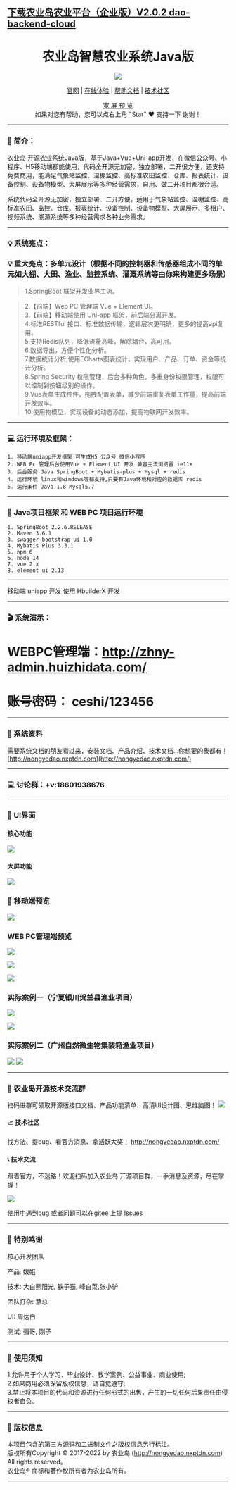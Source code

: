 <div align="left" >

## [下载农业岛农业平台（企业版）V2.0.2 dao-backend-cloud ](https://gitee.com/dnxt111/nongyedao-backend-cloud) 


</div> 
<div align="center" >
</div>
<div align="center">

# 农业岛智慧农业系统Java版

</div>
<div align="center" >
    <a href="http://www.nxptdn.com">
        <img src="http://img.shields.io/badge/License-GPL3.0-green.svg?style=flat" />
    </a>
    
</div>

<div align="center">

[官网](http://nongyedao.nxptdn.com/) |
[在线体验](http://zhny-user-font.nxptdn.com) |
[帮助文档](http://nongyedao.nxptdn.com/) |
[技术社区](http://nongyedao.nxptdn.com/)

[comment]: <> ([宽屏预览]&#40;http://gitee.com/dnxt111/wisdom/blob/master/README.md&#41;)

</div>
<div align="center" >
    <a href="http://gitee.com/dnxt111/wisdom/blob/master/README.md">宽 屏 预 览</a>
</div>

<div align="center">
    如果对您有帮助，您可以点右上角 "Star" ❤️ 支持一下 谢谢！
</div>

---

### 📖 简介：

农业岛 开源农业系统Java版，基于Java+Vue+Uni-app开发，在微信公众号、小程序、H5移动端都能使用，代码全开源无加密，独立部署，二开很方便，还支持免费商用，能满足气象站监控、温棚监控、高标准农田监控、仓库、报表统计、设备控制、设备物模型、大屏展示等多种经营需求，自用、做二开项目都很合适。



系统代码全开源无加密，独立部署、二开方便，适用于气象站监控、温棚监控、高标准农田、监控、仓库、报表统计、设备控制、设备物模型、大屏展示、多租户、视频系统、溯源系统等多种经营需求各种业务需求。

---

### 💡 系统亮点：

### 💡 重大亮点：多单元设计（根据不同的控制器和传感器组成不同的单元如大棚、大田、渔业、监控系统、灌溉系统等由你来构建更多场景）
>1.SpringBoot 框架开发业界主流。  </br>

>2.【前端】Web PC 管理端 Vue + Element UI。<br>
>3.【前端】移动端使用 Uni-app 框架，前后端分离开发。<br>
>4.标准RESTful 接口、标准数据传输，逻辑层次更明确，更多的提高api复用。<br>
>5.支持Redis队列，降低流量高峰，解除耦合，高可用。<br>
>6.数据导出，方便个性化分析。<br>
>7.数据统计分析,使用ECharts图表统计，实现用户、产品、订单、资金等统计分析。<br>
>8.Spring Security 权限管理，后台多种角色，多重身份权限管理，权限可以控制到按钮级别的操作。<br>
>9.Vue表单生成控件，拖拽配置表单，减少前端重复表单工作量，提高前端开发效率。<br>
>10.使用物模型，实现设备的动态添加，提高物联网开发效率。<br>

---



### 💻 运行环境及框架：
~~~
1. 移动端uniapp开发框架 可生成H5 公众号 微信小程序
2. WEB Pc 管理后台使用Vue + Element UI 开发 兼容主流浏览器 ie11+
3. 后台服务 Java SpringBoot + Mybatis-plus + Mysql + redis
4. 运行环境 linux和windows等都支持,只要有Java环境和对应的数据库 redis
5. 运行条件 Java 1.8 Mysql5.7
~~~
---

### 🔧 Java项目框架 和 WEB PC 项目运行环境
~~~
1. SpringBoot 2.2.6.RELEASE
2. Maven 3.6.1
3. swagger-bootstrap-ui 1.0
4. Mybatis Plus 3.3.1
5. npm 6
6. node 14
7. vue 2.x
8. element ui 2.13
~~~

---


移动端 uniapp 开发 使用 HbuilderX 开发

---

### 🎬 系统演示：
# WEBPC管理端：http://zhny-admin.huizhidata.com/<br>
# 账号密码： ceshi/123456<br>



---

### 📃 系统资料
需要系统文档的朋友看过来，安装文档、产品介绍、技术文档...你想要的我都有！
[http://nongyedao.nxptdn.com](http://nongyedao.nxptdn.com/)




---
### 💻 讨论群：+v:18601938676


---

### 💟 UI界面





#### 核心功能

![](img/naotu-2.jpg)



#### 大屏功能

![](img/daping.jpg)




### 📱 移动端预览
![](img/mb.jpg)

### WEB PC管理端预览
![](img/pc0-login.png)

![](img/pc1-shouye.png)

![](img/pc2-danyuan.png)

### 实际案例一（宁夏银川贺兰县渔业项目）


![](img/anli1-1.jpg)

![](img/anli1-2.jpg)



### 实际案例二（广州自然微生物集装箱渔业项目）

![](img/anli2-1.jpg)
![](img/anli2-2.jpg)

---
### 📲 农业岛开源技术交流群
扫码进群可领取开源版接口文档、产品功能清单、高清UI设计图、思维脑图！
![](img/我的.png)


#### 📈 技术社区
找方法、提bug、看官方消息、拿活跃大奖！
http://nongyedao.nxptdn.com/


#### 📞 技术交流
跟着官方，不迷路！欢迎扫码加入农业岛 开源项目群，一手消息及资源，尽在掌握！<br>

![](img/我的.png)

使用中遇到bug 或者问题可以在gitee 上提 Issues

---

### 💌 特别鸣谢
核心开发团队

产品: 媛姐

技术: 大白熊阳光, 铁子猫, 峰白菜,张小驴

团队打杂: 慧总

UI: 周达白

测试: 强哥, 刚子

---

### 🔔 使用须知
1.允许用于个人学习、毕业设计、教学案例、公益事业、商业使用;<br>
2.如果商用必须保留版权信息，请自觉遵守;<br>
3.禁止将本项目的代码和资源进行任何形式的出售，产生的一切任何后果责任由侵权者自负。<br>

---
### 🪪 版权信息
本项目包含的第三方源码和二进制文件之版权信息另行标注。<br>
版权所有Copyright © 2017-2022 by 农业岛 (http://nongyedao.nxptdn.com)<br>
All rights reserved。<br>
农业岛® 商标和著作权所有者为农业岛所有。<br>

---
